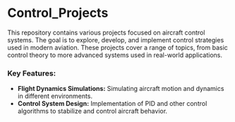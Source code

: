 # Control_Projects
This repository contains various projects focused on aircraft control systems. The goal is to explore, develop, and implement control strategies used in modern aviation. These projects cover a range of topics, from basic control theory to more advanced systems used in real-world applications.

### Key Features:
*   **Flight Dynamics Simulations:** Simulating aircraft motion and dynamics in different environments.
*   **Control System Design:** Implementation of PID and other control algorithms to stabilize and control aircraft behavior.


